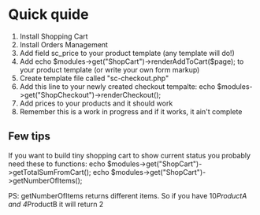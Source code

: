Quick quide
===========

1.  Install Shopping Cart
2.  Install Orders Management
3.  Add field sc_price to your product template (any template will do!)
4.  Add echo $modules->get("ShopCart")->renderAddToCart($page); to your product template (or write your own form markup)
5.  Create template file called "sc-checkout.php"
6.  Add this line to your newly created checkout tempalte: echo $modules->get("ShopCheckout")->renderCheckout();
7.  Add prices to your products and it should work
8.  Remember this is a work in progress and if it works, it ain't complete

Few tips
--------

If you want to build tiny shopping cart to show current status you probably need these to functions:
echo $modules->get("ShopCart")->getTotalSumFromCart();
echo $modules->get("ShopCart")->getNumberOfItems();

PS: getNumberOfItems returns different items. So if you have 10*ProductA and 4*ProductB it will return 2